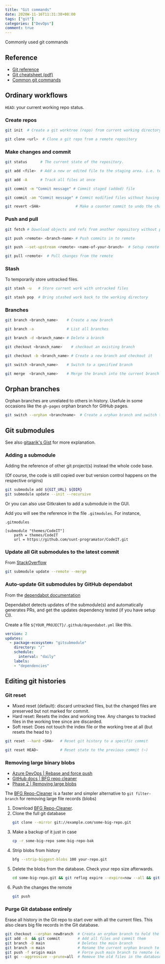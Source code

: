```yaml
---
title: "Git commands"
date: 2020W-11-16T11:31:38+08:00
tags: ["git"]
categories: ["DevOps"]
comment: true
---
```


Commonly used git commands

<!--more-->

## Reference

- [Git reference](https://git-scm.com/docs)
- [Git cheatsheet (pdf)](https://training.github.com/downloads/github-git-cheat-sheet.pdf)
- [Common git commands](http://guides.beanstalkapp.com/version-control/common-git-commands.html)

## Ordinary workflows

`HEAD`: your current working repo status.

### Create repos

```bash
git init  # Create a git worktree (repo) from current working directory

git clone <url>  # Clone a git repo from a remote repository
```

### Make changes and commit

```bash
git status      # The current state of the repository.

git add <file>  # Add a new or edited file to the staging area. i.e. telling git to track this file

git add -A      # Track all files at once

git commit -m "Commit message" # Commit staged (added) file

git commit -am "Commit message" # Commit modified files without having to run git add beforehand

git revert <SHA>                # Make a counter commit to undo the changes. The tracked files will go back to the <SHA> commit.
```

### Push and pull

```bash
git fetch # Download objects and refs from another repository without pull in the changes

git push <remote> <branch-name> # Push commits in to remote

git push --set-upstream <remote> <name-of-your-branch>  # Setup remote url before push

git pull <remote>  # Pull changes from the remote
```

### Stash

To temporarily store untracked files.

```bash
git stash -u   # Store current work with untracked files

git stash pop  # Bring stashed work back to the working directory
```

### Branches

```bash
git branch <branch_name>    # Create a new branch

git branch -a               # List all branches

git branch -d <branch_name> # Delete a branch

git checkout <branch_name>    # checkout an existing branch

git checkout -b <branch_name> # Create a new branch and checkout it

git switch <branch_name>    # Switch to a specified branch

git merge  <branch_name>    # Merge the branch into the current branch
```

## Orphan branches

Orphan branches are unrelated to others in history. Usefule in some occasions like the `gh-pages` orphan branch for GitHub pages.

```bash
git switch --orphan <branchname>  # Create a orphan branch and switch to it
```

## Git submodules

See also [gitaarik's Gist](https://gist.github.com/gitaarik/8735255) for more explanation.

### Adding a submodule

Adding the reference of other git project(s) instead the whole code base.

(Of course, the code is still copied over but version control happens on the respective origins)

```bash
git submodule add ${GIT_URL} ${DIR}
git submodule update --init --recursive
```

Or you can also use Gitkraken to add a submodule in the GUI.

Add you will see the reference in the file `.gitmodules`. For instance,

`.gitmodules`
```
[submodule "themes/CodeIT"]
	path = themes/CodeIT
	url = https://github.com/sunt-programator/CodeIT.git
```

### Update all Git submodules to the latest commit

From [StackOverflow](https://stackoverflow.com/questions/5828324/update-git-submodule-to-latest-commit-on-origin/5828396#5828396)

```bash
git submodule update --remote --merge
```

### Auto-update Git submodules by GitHub dependabot

From the [dependabot documentation](https://docs.github.com/en/github/administering-a-repository/keeping-your-dependencies-updated-automatically)

Dependabot detects updates of the submodule(s) and automatically generates PRs, and get the updates dependency tested (if you have setup CI).

Create a file `${YOUR_PROJECT}/.github/dependabot.yml` like this.

```yml
version: 2
updates:
  - package-ecosystem: "gitsubmodule"
    directory: "/"
    schedule:
      interval: "daily"
    labels:
    - "dependencies"
```

## Editing git histories

### Git reset

- Mixed reset (default): discard untracked files, but the changed files are preserved but not marked for commit.
- Hard reset: Resets the index and working tree. Any changes to tracked files in the working tree since <commit> are discarded.
- Soft reset: Does not touch the index file or the working tree at all (but resets the head to <commit>)

```bash
git reset --hard <SHA>   # Reset git history to a specific commit

git reset HEAD~          # Reset state to the previous commit (~)
```

### Removing large binary blobs

- [Azure DevOps | Rebase and force push](https://docs.microsoft.com/en-us/azure/devops/repos/git/remove-binaries?view=azure-devops)
- [GitHub docs | BFG repo cleaner](https://docs.github.com/en/github/authenticating-to-github/removing-sensitive-data-from-a-repository)
- [Phase 2 | Removing large blobs](https://www.phase2technology.com/blog/removing-large-files-git-bfg)

The [BFG Repo-Cleaner](https://rtyley.github.io/bfg-repo-cleaner/) is a faster and simpler alternative to `git filter-branch` for removing large file records (blobs)

1. Download [BFG Repo-Cleaner](https://rtyley.github.io/bfg-repo-cleaner/#download).
2. Clone the full git database
   ```bash
   git clone --mirror git://example.com/some-big-repo.git
   ```
3. Make a backup of it just in case
   ```bash
   cp -r some-big-repo some-big-repo-bak
   ```
4. Strip blobs from history
   ```bash
   bfg --strip-biggest-blobs 100 your-repo.git
   ```
5. Delete the blobs from the database. Check your repo size afterwards.
   ```bash
   cd some-big-repo.git && git reflog expire --expire=now --all && git gc --prune=now --aggressive
   ```
6. Push the changes the remote
   ```bash
   git push
   ```

### Purge Git database entirely

Erase all history in the Git repo to start over with all the current files. This also clears big file records in the Git database.

```bash
git checkout --orphan newBranch  # Creata an orphan branch to hold the files
git add -A  && git commit        # Add all files and commit them
git branch -D main               # Deletes the main branch
git branch -m main               # Rename the current orphan branch to main
git push -f origin main          # Force push main branch to remote (e.g. github)
git gc --aggressive --prune=all  # Remove the old files in the database
```

